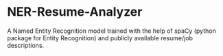 # NER-Resume-Analyzer
A Named Entity Recognition model trained with the help of spaCy (python package for Entity Recognition) and publicly available resume/job descriptions.
